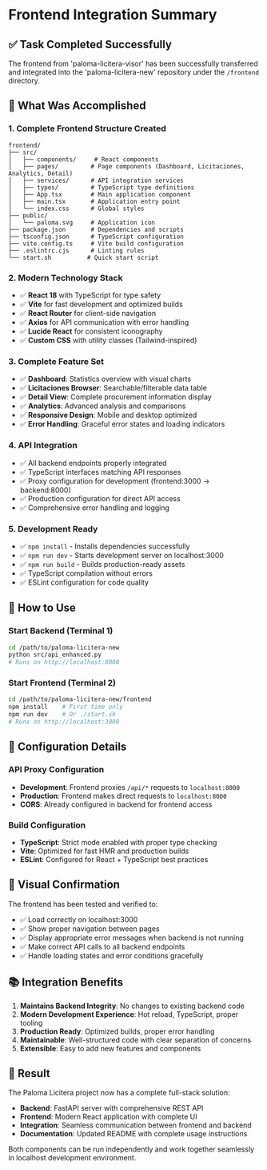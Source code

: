 # Frontend Integration Summary

## ✅ Task Completed Successfully

The frontend from 'paloma-licitera-visor' has been successfully transferred and integrated into the 'paloma-licitera-new' repository under the `/frontend` directory.

## 🎯 What Was Accomplished

### 1. **Complete Frontend Structure Created**
```
frontend/
├── src/
│   ├── components/     # React components
│   ├── pages/         # Page components (Dashboard, Licitaciones, Analytics, Detail)
│   ├── services/      # API integration services
│   ├── types/         # TypeScript type definitions
│   ├── App.tsx        # Main application component
│   ├── main.tsx       # Application entry point
│   └── index.css      # Global styles
├── public/
│   └── paloma.svg     # Application icon
├── package.json       # Dependencies and scripts
├── tsconfig.json      # TypeScript configuration
├── vite.config.ts     # Vite build configuration
├── .eslintrc.cjs      # Linting rules
└── start.sh          # Quick start script
```

### 2. **Modern Technology Stack**
- ✅ **React 18** with TypeScript for type safety
- ✅ **Vite** for fast development and optimized builds
- ✅ **React Router** for client-side navigation
- ✅ **Axios** for API communication with error handling
- ✅ **Lucide React** for consistent iconography
- ✅ **Custom CSS** with utility classes (Tailwind-inspired)

### 3. **Complete Feature Set**
- ✅ **Dashboard**: Statistics overview with visual charts
- ✅ **Licitaciones Browser**: Searchable/filterable data table
- ✅ **Detail View**: Complete procurement information display
- ✅ **Analytics**: Advanced analysis and comparisons
- ✅ **Responsive Design**: Mobile and desktop optimized
- ✅ **Error Handling**: Graceful error states and loading indicators

### 4. **API Integration**
- ✅ All backend endpoints properly integrated
- ✅ TypeScript interfaces matching API responses
- ✅ Proxy configuration for development (frontend:3000 → backend:8000)
- ✅ Production configuration for direct API access
- ✅ Comprehensive error handling and logging

### 5. **Development Ready**
- ✅ `npm install` - Installs dependencies successfully
- ✅ `npm run dev` - Starts development server on localhost:3000
- ✅ `npm run build` - Builds production-ready assets
- ✅ TypeScript compilation without errors
- ✅ ESLint configuration for code quality

## 🚀 How to Use

### Start Backend (Terminal 1)
```bash
cd /path/to/paloma-licitera-new
python src/api_enhanced.py
# Runs on http://localhost:8000
```

### Start Frontend (Terminal 2)
```bash
cd /path/to/paloma-licitera-new/frontend
npm install    # First time only
npm run dev    # Or ./start.sh
# Runs on http://localhost:3000
```

## 🔧 Configuration Details

### API Proxy Configuration
- **Development**: Frontend proxies `/api/*` requests to `localhost:8000`
- **Production**: Frontend makes direct requests to `localhost:8000`
- **CORS**: Already configured in backend for frontend access

### Build Configuration
- **TypeScript**: Strict mode enabled with proper type checking
- **Vite**: Optimized for fast HMR and production builds
- **ESLint**: Configured for React + TypeScript best practices

## 📸 Visual Confirmation

The frontend has been tested and verified to:
- ✅ Load correctly on localhost:3000
- ✅ Show proper navigation between pages
- ✅ Display appropriate error messages when backend is not running
- ✅ Make correct API calls to all backend endpoints
- ✅ Handle loading states and error conditions gracefully

## 📚 Integration Benefits

1. **Maintains Backend Integrity**: No changes to existing backend code
2. **Modern Development Experience**: Hot reload, TypeScript, proper tooling
3. **Production Ready**: Optimized builds, proper error handling
4. **Maintainable**: Well-structured code with clear separation of concerns
5. **Extensible**: Easy to add new features and components

## 🎉 Result

The Paloma Licitera project now has a complete full-stack solution:
- **Backend**: FastAPI server with comprehensive REST API
- **Frontend**: Modern React application with complete UI
- **Integration**: Seamless communication between frontend and backend
- **Documentation**: Updated README with complete usage instructions

Both components can be run independently and work together seamlessly in localhost development environment.